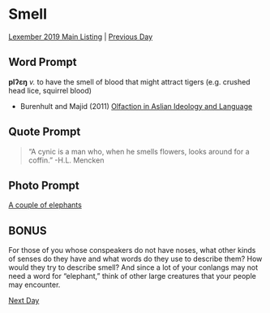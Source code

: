# Smell
[Lexember 2019 Main Listing](../../toc_lex19) | [Previous Day](19)

## Word Prompt

**plʔɛŋ** _v._ to have the smell of blood that might attract tigers (e.g. crushed head lice, squirrel blood)

+ Burenhult and Majid (2011) [Olfaction in Aslian Ideology and Language](https://pdfs.semanticscholar.org/46bc/dbe8c6c2a8ba2b123bef3d9e6e60446687e1.pdf)

## Quote Prompt

> “A cynic is a man who, when he smells flowers, looks around for a coffin.” -H.L. Mencken

## Photo Prompt

[A couple of elephants](https://bit.ly/35HoV1W)

## BONUS

For those of you whose conspeakers do not have noses, what other kinds of senses do they have and what words do they use to describe them? How would they try to describe smell? And since a lot of your conlangs may not need a word for “elephant,” think of other large creatures that your people may encounter.

[Next Day](21)